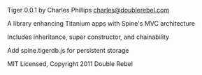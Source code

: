 Tiger 0.0.1 by Charles Phillips <charles@doublerebel.com>


A library enhancing Titanium apps with Spine's MVC architecture


Includes inheritance, super constructor, and chainability


Add spine.tigerdb.js for persistent storage


MIT Licensed, Copyright 2011 Double Rebel
